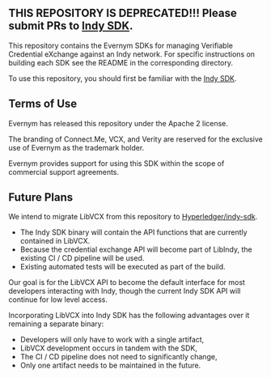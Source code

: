 THIS REPOSITORY IS DEPRECATED!!!  Please submit PRs to [Indy SDK](https://www.github.com/hyperledger/indy-sdk).
---------------------------------------------------------------------------------------------------------------
This repository contains the Evernym SDKs for managing Verifiable Credential eXchange against an Indy network. For specific instructions on building each SDK see the README in the corresponding directory.

To use this repository, you should first be familiar with the [Indy SDK](https://github.com/hyperledger/indy-sdk).


Terms of Use
-------------
Evernym has released this repository under the Apache 2 license.

The branding of Connect.Me, VCX, and Verity are reserved for the exclusive use of Evernym as the trademark holder.

Evernym provides support for using this SDK within the scope of commercial support agreements.


Future Plans
------------
We intend to migrate LibVCX from this repository to
[Hyperledger/indy-sdk](https://github.com/hyperledger/indy-sdk).
* The Indy SDK binary will contain the API functions that are currently contained in LibVCX.
* Because the credential exchange API will become part of LibIndy, the existing CI / CD pipeline will be used.
* Existing automated tests will be executed as part of the build.

Our goal is for the LibVCX API to become the default interface for most developers interacting with Indy, though the current Indy SDK API will continue for low level access.

Incorporating LibVCX into Indy SDK has the following advantages over it remaining a separate binary:
* Developers will only have to work with a single artifact,
* LibVCX development occurs in tandem with the SDK,
* The CI / CD pipeline does not need to significantly change,
* Only one artifact needs to be maintained in the future.

